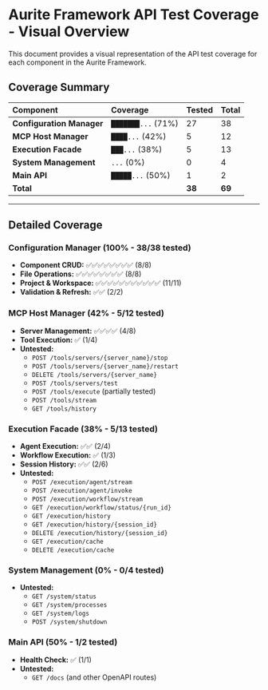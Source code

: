 # Aurite Framework API Test Coverage - Visual Overview

This document provides a visual representation of the API test coverage for each component in the Aurite Framework.

## Coverage Summary

| Component | Coverage | Tested | Total |
| :--- | :--- | :--- | :--- |
| **Configuration Manager** | `███████...` (71%) | 27 | 38 |
| **MCP Host Manager** | `████...` (42%) | 5 | 12 |
| **Execution Facade** | `███...` (38%) | 5 | 13 |
| **System Management** | `...` (0%) | 0 | 4 |
| **Main API** | `█████...` (50%) | 1 | 2 |
| **Total** | | **38** | **69** |

---

## Detailed Coverage

### Configuration Manager (100% - 38/38 tested)

-   **Component CRUD:** ✅✅✅✅✅✅✅✅ (8/8)
-   **File Operations:** ✅✅✅✅✅✅✅✅ (8/8)
-   **Project & Workspace:** ✅✅✅✅✅✅✅✅✅✅✅ (11/11)
-   **Validation & Refresh:** ✅✅ (2/2)

### MCP Host Manager (42% - 5/12 tested)

-   **Server Management:** ✅✅✅✅ (4/8)
-   **Tool Execution:** ✅ (1/4)
-   **Untested:**
    -   `POST /tools/servers/{server_name}/stop`
    -   `POST /tools/servers/{server_name}/restart`
    -   `DELETE /tools/servers/{server_name}`
    -   `POST /tools/servers/test`
    -   `POST /tools/execute` (partially tested)
    -   `POST /tools/stream`
    -   `GET /tools/history`

### Execution Facade (38% - 5/13 tested)

-   **Agent Execution:** ✅✅ (2/4)
-   **Workflow Execution:** ✅ (1/3)
-   **Session History:** ✅✅ (2/6)
-   **Untested:**
    -   `POST /execution/agent/stream`
    -   `POST /execution/agent/invoke`
    -   `POST /execution/workflow/stream`
    -   `GET /execution/workflow/status/{run_id}`
    -   `GET /execution/history`
    -   `GET /execution/history/{session_id}`
    -   `DELETE /execution/history/{session_id}`
    -   `GET /execution/cache`
    -   `DELETE /execution/cache`

### System Management (0% - 0/4 tested)

-   **Untested:**
    -   `GET /system/status`
    -   `GET /system/processes`
    -   `GET /system/logs`
    -   `POST /system/shutdown`

### Main API (50% - 1/2 tested)

-   **Health Check:** ✅ (1/1)
-   **Untested:**
    -   `GET /docs` (and other OpenAPI routes)
